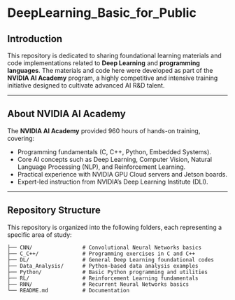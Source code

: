 # DeepLearning_Basic_for_Public

## Introduction
This repository is dedicated to sharing foundational learning materials and code implementations related to **Deep Learning** and **programming languages**. The materials and code here were developed as part of the **NVIDIA AI Academy** program, a highly competitive and intensive training initiative designed to cultivate advanced AI R&D talent.

---

## About NVIDIA AI Academy
The **NVIDIA AI Academy** provided 960 hours of hands-on training, covering:
- Programming fundamentals (C, C++, Python, Embedded Systems).
- Core AI concepts such as Deep Learning, Computer Vision, Natural Language Processing (NLP), and Reinforcement Learning.
- Practical experience with NVIDIA GPU Cloud servers and Jetson boards.
- Expert-led instruction from NVIDIA’s Deep Learning Institute (DLI).
---

## Repository Structure
This repository is organized into the following folders, each representing a specific area of study:

```plaintext
├── CNN/                # Convolutional Neural Networks basics
├── C_C++/              # Programming exercises in C and C++
├── DL/                 # General Deep Learning foundational codes
├── Data_Analysis/      # Python-based data analysis examples
├── Python/             # Basic Python programming and utilities
├── RL/                 # Reinforcement Learning fundamentals
├── RNN/                # Recurrent Neural Networks basics
└── README.md           # Documentation
